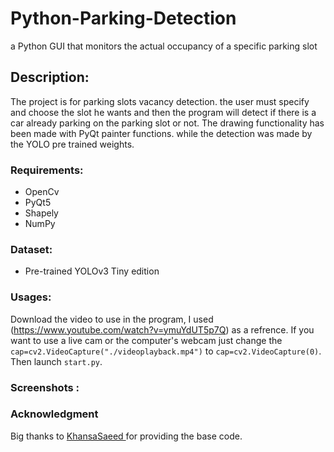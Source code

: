 # Python-Parking-Detection
 a Python GUI that monitors the actual occupancy of a specific parking slot
 
 ## Description:
The project is for parking slots vacancy detection. the user must specify and choose the slot he wants and then the program will detect if there is a car already parking on the parking slot or not.
The drawing functionality has been made with PyQt painter functions. while the detection was made by the YOLO pre trained weights.
 
 ### Requirements:
 * OpenCv
 * PyQt5
 * Shapely
 * NumPy
 
 ### Dataset:
 * Pre-trained YOLOv3 Tiny edition
 
 ### Usages:
 Download the video to use in the program, I used (https://www.youtube.com/watch?v=ymuYdUT5p7Q) as a refrence. If you want to use a live cam or the computer's webcam just change the `cap=cv2.VideoCapture("./videoplayback.mp4")` to `cap=cv2.VideoCapture(0)`. Then launch `start.py`.
 
 ### Screenshots : 
 
 
 ### Acknowledgment
Big thanks to [  KhansaSaeed  ](https://github.com/KhansaSaeed/Car-Parking-OpenCV-Python-Rpi) for providing the base code.
 
